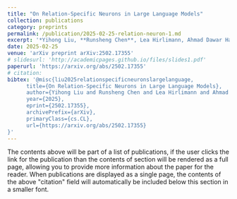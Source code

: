 ```yaml
---
title: "On Relation-Specific Neurons in Large Language Models"
collection: publications
category: preprints
permalink: /publication/2025-02-25-relation-neuron-1.md
excerpt: '*Yihong Liu, **Runsheng Chen**, Lea Hirlimann, Ahmad Dawar Hakimi, Mingyang Wang, Amir Hossein Kargaran, Sascha Rothe, François Yvon, Hinrich Schütze*'
date: 2025-02-25
venue: 'arXiv preprint arXiv:2502.17355'
# slidesurl: 'http://academicpages.github.io/files/slides1.pdf'
paperurl: 'https://arxiv.org/abs/2502.17355'
# citation: 
bibtex: '@misc{liu2025relationspecificneuronslargelanguage,
      title={On Relation-Specific Neurons in Large Language Models}, 
      author={Yihong Liu and Runsheng Chen and Lea Hirlimann and Ahmad Dawar Hakimi and Mingyang Wang and Amir Hossein Kargaran and Sascha Rothe and François Yvon and Hinrich Schütze},
      year={2025},
      eprint={2502.17355},
      archivePrefix={arXiv},
      primaryClass={cs.CL},
      url={https://arxiv.org/abs/2502.17355}
}'
---
```


The contents above will be part of a list of publications, if the user clicks the link for the publication than the contents of section will be rendered as a full page, allowing you to provide more information about the paper for the reader. When publications are displayed as a single page, the contents of the above "citation" field will automatically be included below this section in a smaller font.
